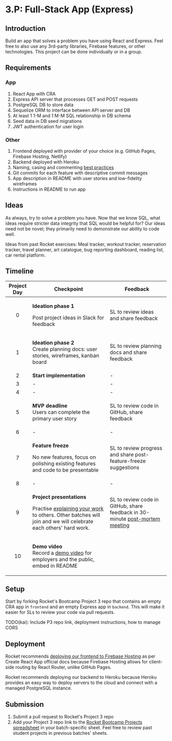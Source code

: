 # 3.P: Full-Stack App (Express)

## Introduction

Build an app that solves a problem you have using React and Express. Feel free to also use any 3rd-party libraries, Firebase features, or other technologies. This project can be done individually or in a group.

## Requirements

### App

1. React App with CRA
2. Express API server that processes GET and POST requests
3. PostgreSQL DB to store data
4. Sequelize ORM to interface between API server and DB
5. At least 1 1-M and 1 M-M SQL relationship in DB schema
6. Seed data in DB seed migrations
7. JWT authentication for user login

### Other

1. Frontend deployed with provider of your choice (e.g. GitHub Pages, Firebase Hosting, Netlify)
2. Backend deployed with Heroku
3. Naming, casing and commenting [best practices](../general-reference/naming-casing-and-commenting-conventions.md)
4. Git commits for each feature with descriptive commit messages
5. App description in README with user stories and low-fidelity wireframes
6. Instructions in README to run app

## Ideas

As always, try to solve a problem you have. Now that we know SQL, what ideas require stricter data integrity that SQL would be helpful for? Our ideas need not be novel; they primarily need to demonstrate our ability to code well.

Ideas from past Rocket exercises: Meal tracker, workout tracker, reservation tracker, travel planner, art catalogue, bug reporting dashboard, reading list, car rental platform.

## Timeline

| Project Day | Checkpoint                                                                                                                                                                                                                        | Feedback                                                                                                                       |
| :---------: | --------------------------------------------------------------------------------------------------------------------------------------------------------------------------------------------------------------------------------- | ------------------------------------------------------------------------------------------------------------------------------ |
|      0      | <p><strong>Ideation phase 1</strong></p><p>Post project ideas in Slack for feedback</p>                                                                                                                                           | SL to review ideas and share feedback                                                                                          |
|      1      | <p><strong>Ideation phase 2</strong><br>Create planning docs: user stories, wireframes, kanban board</p>                                                                                                                          | SL to review planning docs and share feedback                                                                                  |
|      2      | **Start implementation**                                                                                                                                                                                                          | -                                                                                                                              |
|      3      | -                                                                                                                                                                                                                                 | -                                                                                                                              |
|      4      | -                                                                                                                                                                                                                                 | -                                                                                                                              |
|      5      | <p><strong>MVP deadline</strong><br>Users can complete the primary user story</p>                                                                                                                                                 | SL to review code in GitHub, share feedback                                                                                    |
|      6      | -                                                                                                                                                                                                                                 | -                                                                                                                              |
|      7      | <p><strong>Feature freeze</strong></p><p>No new features, focus on polishing existing features and code to be presentable</p>                                                                                                     | SL to review progress and share post-feature-freeze suggestions                                                                |
|      8      | -                                                                                                                                                                                                                                 | -                                                                                                                              |
|      9      | <p><strong>Project presentations</strong></p><p>Practise <a href="../logistics/course-methodology.md#presentations">explaining your work</a> to others. Other batches will join and we will celebrate each others' hard work.</p> | SL to review code in GitHub, share feedback in 30-minute [post-mortem meeting](../logistics/course-methodology.md#post-mortem) |
|      10     | <p><strong>Demo video</strong><br>Record a <a href="../logistics/course-methodology.md#demo-video">demo video</a> for employers and the public, embed in README</p>                                                               |                                                                                                                                |

## Setup

Start by forking Rocket's Bootcamp Project 3 repo that contains an empty CRA app in `frontend` and an empty Express app in `backend`. This will make it easier for SLs to review your code via pull requests.

TODO(kai): Include P3 repo link, deployment instructions, how to manage CORS

## Deployment

Rocket recommends [deploying our frontend to Firebase Hosting](https://create-react-app.dev/docs/deployment/#firebase) as per Create React App official docs because Firebase Hosting allows for client-side routing by React Router, unlike GitHub Pages.

Rocket recommends deploying our backend to Heroku because Heroku provides an easy way to deploy servers to the cloud and connect with a managed PostgreSQL instance.

## Submission

1. Submit a pull request to Rocket's Project 3 repo
2. Add your Project 3 repo link to the [Rocket Bootcamp Projects spreadsheet](https://docs.google.com/spreadsheets/d/1YZ39naj5E6mNNkQ1akR\_FgeFO\_kM6aWCAr8zqrFOkt4/edit?usp=sharing) in your batch-specific sheet. Feel free to review past student projects in previous batches' sheets.
